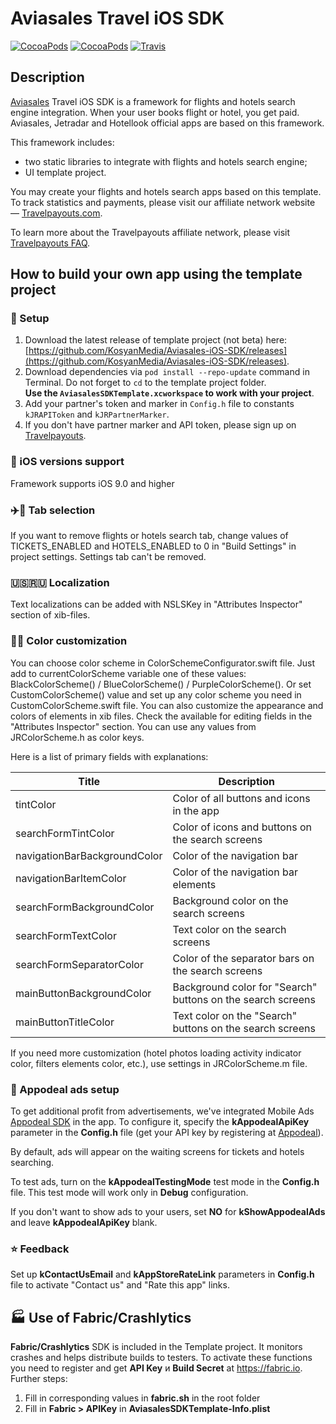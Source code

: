Aviasales Travel iOS SDK
=================
[![CocoaPods](https://img.shields.io/cocoapods/v/AviasalesSDK.svg)](https://cocoapods.org/pods/AviasalesSDK)
[![CocoaPods](https://img.shields.io/cocoapods/p/AviasalesSDK.svg)](https://cocoapods.org/pods/AviasalesSDK)
[![Travis](https://img.shields.io/travis/KosyanMedia/Aviasales-iOS-SDK/master.svg)](https://travis-ci.org/KosyanMedia/Aviasales-iOS-SDK)

## Description

[Aviasales](https://www.aviasales.ru) Travel iOS SDK is a framework for flights and hotels search engine integration. When your user books flight or hotel, you get paid. Aviasales, Jetradar and Hotellook official apps are based on this framework.

This framework includes:

* two static libraries to integrate with flights and hotels search engine;
* UI template project.
 
You may create your flights and hotels search apps based on this template. To track statistics and payments, please visit our affiliate network website — [Travelpayouts.com](https://www.travelpayouts.com/).

To learn more about the Travelpayouts affiliate network, please visit [Travelpayouts FAQ](https://support.travelpayouts.com/hc/en-us/articles/203955613-Commission-and-payments).

## <a name="usage"></a>How to build your own app using the template project
### 📲 Setup
1. Download the latest release of template project (not beta) here: [https://github.com/KosyanMedia/Aviasales-iOS-SDK/releases](https://github.com/KosyanMedia/Aviasales-iOS-SDK/releases).
2. Download dependencies via ```pod install --repo-update``` command in Terminal. Do not forget to ```cd``` to the template project folder.  
**Use the ```AviasalesSDKTemplate.xcworkspace``` to work with your project**.
3. Add your partner's token and marker in ```Config.h``` file to constants ```kJRAPIToken``` and ```kJRPartnerMarker```.
4. If you don't have partner marker and API token, please sign up on [Travelpayouts](https://travelpayouts.com/).

### 📱 iOS versions support
Framework supports iOS 9.0 and higher

### ✈️🏨 Tab selection
If you want to remove flights or hotels search tab, change values of TICKETS_ENABLED and HOTELS_ENABLED to 0 in "Build Settings" in project settings. Settings tab can't be removed.

### 🇺🇸🇷🇺 Localization
Text localizations can be added with NSLSKey in "Attributes Inspector" section of xib-files.

### 🔧🌻 Color customization
You can choose color scheme in ColorSchemeConfigurator.swift file. Just add to currentColorScheme variable one of these values: BlackColorScheme() / BlueColorScheme() / PurpleColorScheme(). Or set CustomColorScheme() value and set up any color scheme you need in CustomColorScheme.swift file.
You can also customize the appearance and colors of elements in xib files. Check the available for editing fields in the "Attributes Inspector" section. You can use any values from JRColorScheme.h as color keys.

Here is a list of primary fields with explanations:

|Title|Description|
|--------|--------|
tintColor | Color of all buttons and icons in the app
searchFormTintColor | Color of icons and buttons on the search screens
navigationBarBackgroundColor | Color of the navigation bar
navigationBarItemColor | Color of the navigation bar elements
searchFormBackgroundColor | Background color on the search screens
searchFormTextColor | Text color on the search screens
searchFormSeparatorColor | Color of the separator bars on the search screens
mainButtonBackgroundColor | Background color for "Search" buttons on the search screens
mainButtonTitleColor | Text color on the "Search" buttons on the search screens

If you need more customization (hotel photos loading activity indicator color, filters elements color, etc.), use settings in JRColorScheme.m file.

### 🤑 Appodeal ads setup

To get additional profit from advertisements, we've integrated Mobile Ads [Appodeal SDK](https://www.appodeal.com/) in the app. To configure it, specify the **kAppodealApiKey** parameter in the **Config.h** file (get your API key by registering at [Appodeal](https://www.appodeal.com/)).

By default, ads will appear on the waiting screens for tickets and hotels searching.

To test ads, turn on the **kAppodealTestingMode** test mode in the **Config.h** file. This test mode will work only in **Debug** configuration.

If you don't want to show ads to your users, set **NO** for **kShowAppodealAds** and leave **kAppodealApiKey** blank.

### ⭐️ Feedback
Set up **kContactUsEmail** and **kAppStoreRateLink** parameters in **Config.h** file to activate "Contact us" and "Rate this app" links.

## 🏭 Use of Fabric/Crashlytics
**Fabric/Crashlytics** SDK is included in the Template project. It monitors crashes and helps distribute builds to testers. To activate these functions you need to register and get **API Key** и **Build Secret** at https://fabric.io. Further steps:
1) Fill in corresponding values in **fabric.sh** in the root folder
2) Fill in **Fabric > APIKey** in **AviasalesSDKTemplate-Info.plist**
